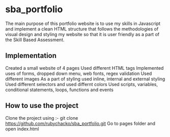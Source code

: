 # sba_portfolio
The main purpose of this portfolio website is to use my skills in Javascript and implement a clean HTML structure that follows the methodologies of visual design and styling my website so that it is user friendly as a part of the Skill Based Assessment.

## Implementation
Created a small website of 4 pages
Used different HTML tags
Implemented uses of forms, dropped down menu, web fonts, regex validation
Used different images
As a part of styling used inline, internal and external styling
Used different selectors and used differnt colors
Used scripts, variables, conditional statements, loops, functions and events

## How to use the project
Clone the project using :- git clone https://github.com/rubychacko/sba_portfolio.git
Go to pages folder and open index.html